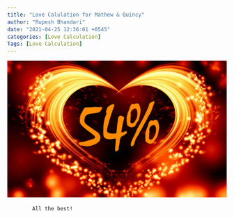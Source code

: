 ```yaml
---
title: "Love Calulation for Mathew & Quincy"
author: "Rupesh Bhandari"
date: "2021-04-25 12:36:01 +0545"
categories: [Love Calculation]
Tags: [Love Calculation]
---
```


![Match Picture](/assets/img/lovecal/Mathew-Quincy.jpg)

            All the best!
    